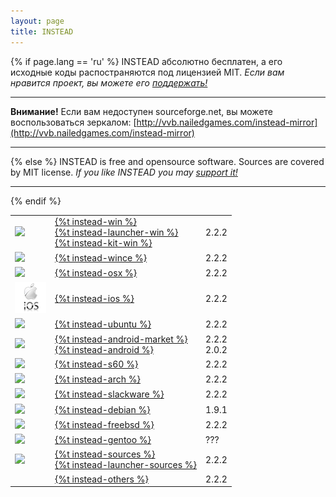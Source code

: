 ```yaml
---
layout: page
title: INSTEAD
---
```

{% if page.lang == 'ru' %}
INSTEAD абсолютно бесплатен, а его исходные коды распостраняются под лицензией MIT.
*Если вам нравится проект, вы можете его [поддержать!](/ru/donate)*
- - - - -
**Внимание!** Если вам недоступен sourceforge.net, вы можете воспользоваться
зеркалом: 
[http://vvb.nailedgames.com/instead-mirror](http://vvb.nailedgames.com/instead-mirror)
- - - - -

{% else %}
INSTEAD is free and opensource software. Sources are covered by MIT license.
*If you like INSTEAD you may [support it!](/en/donate)*
- - - - -

{% endif %}
<table class='download' align="center">

<tr>
<td><img src="/images/win_logo.png"/></td>
<td>
<a href="http://downloads.sourceforge.net/project/instead/instead/2.2.2/instead-2.2.2.exe">{%t instead-win %}</a><br>
<a href="http://instead-launcher.googlecode.com/files/instead-launcher-0.6.1.exe">{%t instead-launcher-win %}</a><br>
<a href="http://downloads.sourceforge.net/project/instead/instead/2.2.2/instead-kit-2.2.2.exe">{%t instead-kit-win %}<a>
</td>
<td>2.2.2</td>
</tr>

<tr>
<td><img src="/images/windows_mobile_logo.png"/></td>
<td><a href="http://downloads.sourceforge.net/project/instead/instead/2.2.2/instead-2.2.2-wince.zip">{%t instead-wince %}</a></td>
<td>2.2.2</td>
</tr>


<tr>
<td><img src="/images/mac_logo.png"/></td>
<td><a href="http://downloads.sourceforge.net/project/instead/instead/2.2.2/Instead-2.2.2.dmg">{%t instead-osx %}</a></td>
<td>2.2.2</td>
</tr>

<tr>
<td><img src="/images/ios_logo.png"/></td>
<td><a href="http://downloads.sourceforge.net/project/instead/instead/2.2.2/INSTEAD-2.2.2.ipa">{%t instead-ios %}</a></td>
<td>2.2.2</td>
</tr>

<tr>
<td><img src="/images/ubuntu_logo.png"/></td>
<td><a href="http://launchpad.net/~instead/+archive/ppa">{%t instead-ubuntu %}</a></td>
<td>2.2.2</td>
</tr>

<tr>
<td><img src="/images/android_logo.png"/></td>
<td><a href="http://market.android.com/details?id=com.silentlexx.instead">{%t instead-android-market %}</a><br>
<a href="http://downloads.sourceforge.net/project/instead/instead/2.0.2/instead-2.0.2.2-nonmarket.apk">{%t instead-android %}</a></td>
<td>2.2.2<br/>2.0.2</td>
</tr>

<tr>
<td><img src="/images/s60_logo.png"/></td>
<td><a href="http://downloads.sourceforge.net/project/instead/instead/2.2.2/instead-2.2.2.sis">{%t instead-s60 %}</a></td>
<td>2.2.2</td>
</tr>

<tr>
<td><img src="/images/arch_logo.png"/></td>
<td><a href="http://www.archlinux.org/packages/community/x86_64/instead/">{%t instead-arch %}</a></td>
<td>2.2.2</td>
</tr>

<tr>
<td><img src="/images/slackware_logo.png"/></td>
<td><a href="http://slackbuilds.org/repository/14.1/games/instead/">{%t instead-slackware %}</a></td>
<td>2.2.2</td>
</tr>

<tr>
<td><img src="/images/debian_logo.png"/></td>
<td><a href="https://packages.debian.org/unstable/instead">{%t instead-debian %}</a></td>
<td>1.9.1</td>
</tr>

<tr>
<td><img src="/images/freebsd_logo.png"/></td>
<td><a href="http://svnweb.freebsd.org/ports/head/games/instead/">{%t instead-freebsd %}</a></td>
<td>2.2.2</td>
</tr>

<tr>
<td><img src="/images/gentoo_logo.png"/></td>
<td><a href="http://instead.syscall.ru/wiki/ru/install/gentoo">{%t instead-gentoo %}</a></td>
<td>???</td>
</tr>

<tr>
<td><img src="/images/sources_logo.png"/></td>
<td><a href="http://downloads.sourceforge.net/project/instead/instead/2.2.2/instead_2.2.2.tar.gz">{%t instead-sources %}</a><br>
<a href="http://instead-launcher.googlecode.com/files/instead-launcher_0.6.1.tar.gz">{%t instead-launcher-sources %}</a></td>
<td>2.2.2</td>
</tr>

<tr>
<td></td>
<td><a href="http://sourceforge.net/projects/instead/files/instead/2.2.2/">{%t instead-others %}</td>
<td>2.2.2</td>
</tr>
</table>
